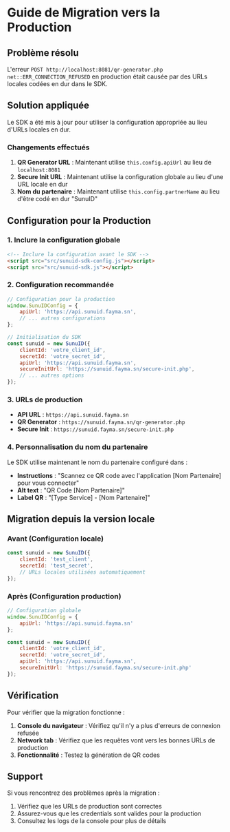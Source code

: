# Guide de Migration vers la Production

## Problème résolu

L'erreur `POST http://localhost:8081/qr-generator.php net::ERR_CONNECTION_REFUSED` en production était causée par des URLs locales codées en dur dans le SDK.

## Solution appliquée

Le SDK a été mis à jour pour utiliser la configuration appropriée au lieu d'URLs locales en dur.

### Changements effectués

1. **QR Generator URL** : Maintenant utilise `this.config.apiUrl` au lieu de `localhost:8081`
2. **Secure Init URL** : Maintenant utilise la configuration globale au lieu d'une URL locale en dur
3. **Nom du partenaire** : Maintenant utilise `this.config.partnerName` au lieu d'être codé en dur "SunuID"

## Configuration pour la Production

### 1. Inclure la configuration globale

```html
<!-- Inclure la configuration avant le SDK -->
<script src="src/sunuid-sdk-config.js"></script>
<script src="src/sunuid-sdk.js"></script>
```

### 2. Configuration recommandée

```javascript
// Configuration pour la production
window.SunuIDConfig = {
    apiUrl: 'https://api.sunuid.fayma.sn',
    // ... autres configurations
};

// Initialisation du SDK
const sunuid = new SunuID({
    clientId: 'votre_client_id',
    secretId: 'votre_secret_id',
    apiUrl: 'https://api.sunuid.fayma.sn',
    secureInitUrl: 'https://sunuid.fayma.sn/secure-init.php',
    // ... autres options
});
```

### 3. URLs de production

- **API URL** : `https://api.sunuid.fayma.sn`
- **QR Generator** : `https://sunuid.fayma.sn/qr-generator.php`
- **Secure Init** : `https://sunuid.fayma.sn/secure-init.php`

### 4. Personnalisation du nom du partenaire

Le SDK utilise maintenant le nom du partenaire configuré dans :
- **Instructions** : "Scannez ce QR code avec l'application [Nom Partenaire] pour vous connecter"
- **Alt text** : "QR Code [Nom Partenaire]"
- **Label QR** : "[Type Service] - [Nom Partenaire]"

## Migration depuis la version locale

### Avant (Configuration locale)
```javascript
const sunuid = new SunuID({
    clientId: 'test_client',
    secretId: 'test_secret',
    // URLs locales utilisées automatiquement
});
```

### Après (Configuration production)
```javascript
// Configuration globale
window.SunuIDConfig = {
    apiUrl: 'https://api.sunuid.fayma.sn'
};

const sunuid = new SunuID({
    clientId: 'votre_client_id',
    secretId: 'votre_secret_id',
    apiUrl: 'https://api.sunuid.fayma.sn',
    secureInitUrl: 'https://sunuid.fayma.sn/secure-init.php'
});
```

## Vérification

Pour vérifier que la migration fonctionne :

1. **Console du navigateur** : Vérifiez qu'il n'y a plus d'erreurs de connexion refusée
2. **Network tab** : Vérifiez que les requêtes vont vers les bonnes URLs de production
3. **Fonctionnalité** : Testez la génération de QR codes

## Support

Si vous rencontrez des problèmes après la migration :

1. Vérifiez que les URLs de production sont correctes
2. Assurez-vous que les credentials sont valides pour la production
3. Consultez les logs de la console pour plus de détails 